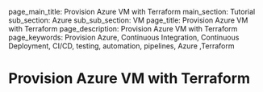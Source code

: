 page_main_title: Provision Azure VM with Terraform
main_section: Tutorial
sub_section: Azure
sub_sub_section: VM
page_title: Provision Azure VM with Terraform
page_description: Provision Azure VM with Terraform
page_keywords: Provision Azure, Continuous Integration, Continuous Deployment, CI/CD, testing, automation, pipelines, Azure ,Terraform

# Provision Azure VM with Terraform

